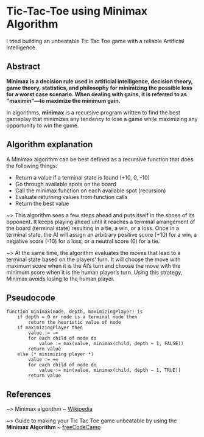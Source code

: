 # Tic-Tac-Toe using Minimax Algorithm
I tried building an unbeatable Tic Tac Toe game with a reliable Artificial Intelligence.

## Abstract
**Minimax is a decision rule used in artificial intelligence, decision theory, game theory, statistics, and philosophy for minimizing the possible loss for a worst case scenario. When dealing with gains, it is referred to as "maximin"—to maximize the minimum gain.**

In algorithms, **minimax** is a recursive program written to find the best gameplay that minimizes any tendency to lose a game while maximizing any opportunity to win the game.

## Algorithm explanation

A Minimax algorithm can be best defined as a recursive function that does the following things:

- Return a value if a terminal state is found (+10, 0, -10)
- Go through available spots on the board
- Call the minimax function on each available spot (recursion)
- Evaluate returning values from function calls
- Return the best value

~> This algorithm sees a few steps ahead and puts itself in the shoes of its opponent. It keeps playing ahead until it reaches a terminal arrangement of the board (terminal state) resulting in a tie, a win, or a loss. 
Once in a terminal state, the AI will assign an arbitrary positive score (+10) for a win, a negative score (-10) for a loss, or a neutral score (0) for a tie. 
 
~> At the same time, the algorithm evaluates the moves that lead to a terminal state based on the players’ turn. It will choose the move with maximum score when it is the AI’s turn and choose the move with the minimum score when it is the human player’s turn. 
Using this strategy, Minimax avoids losing to the human player.
## Pseudocode
~~~~
function minimax(node, depth, maximizingPlayer) is
    if depth = 0 or node is a terminal node then
        return the heuristic value of node
    if maximizingPlayer then
        value := −∞
        for each child of node do
            value := max(value, minimax(child, depth − 1, FALSE))
        return value
    else (* minimizing player *)
        value := +∞
        for each child of node do
            value := min(value, minimax(child, depth − 1, TRUE))
        return value
   ~~~~
             
        
## References
~> Minimax algorithm ~ [Wikipedia](https://en.wikipedia.org/wiki/Minimax#Minimax_algorithm_with_alternate_moves) 

~> Guide to making your Tic Tac Toe game unbeatable by using the **Minimax Algorithm** ~ [freeCodeCamp](https://www.freecodecamp.org/news/how-to-make-your-tic-tac-toe-game-unbeatable-by-using-the-minimax-algorithm-9d690bad4b37/)
